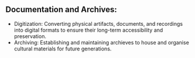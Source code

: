 ## Documentation and Archives:
 - Digitization: Converting physical artifacts, documents, and recordings into digital formats to ensure their long-term accessibility and preservation.
 - Archiving: Establishing and maintaining archieves to house and organise cultural materials for future generations.
